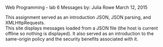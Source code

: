 Web Programming - lab 6
Messages
by: Julia Rowe
March 12, 2015

This assignment served as an introduction JSON, JSON parsing, and XMLHttpRequests.  
This site displays messages loaded from a JSON file (the host is current offline
so nothing is displayed). It also served as an introduction to the same-origin policy
and the security benefits associated with it.
